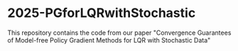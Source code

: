 # 2025-PGforLQRwithStochastic
This repository contains the code from our paper "Convergence Guarantees of Model-free Policy Gradient Methods for LQR with Stochastic Data"
